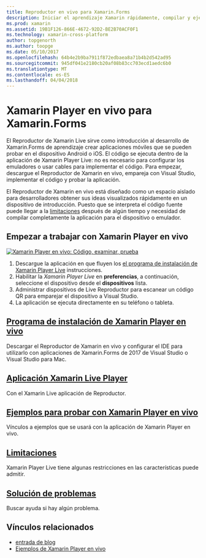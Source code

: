 ```yaml
---
title: Reproductor en vivo para Xamarin.Forms
description: Iniciar el aprendizaje Xamarin rápidamente, compilar y ejecutar aplicaciones en el dispositivo Android o iOS.
ms.prod: xamarin
ms.assetid: 19B1F126-866E-4672-92D2-BE2B70ACF0F1
ms.technology: xamarin-cross-platform
author: topgenorth
ms.author: toopge
ms.date: 05/10/2017
ms.openlocfilehash: 64b4e2b9ba7911f872edbaea8a71b4b2d542ad95
ms.sourcegitcommit: 945df041e2180cb20af08b83cc703ecd1aedc6b0
ms.translationtype: MT
ms.contentlocale: es-ES
ms.lasthandoff: 04/04/2018
---
```

# <a name="xamarin-live-player-for-xamarinforms"></a>Xamarin Player en vivo para Xamarin.Forms

El Reproductor de Xamarin Live sirve como introducción al desarrollo de Xamarin.Forms de aprendizaje crear aplicaciones móviles que se pueden probar en el dispositivo Android o iOS. El código se ejecuta dentro de la aplicación de Xamarin Player Live: no es necesario para configurar los emuladores o usar cables para implementar el código. Para empezar, descargue el Reproductor de Xamarin en vivo, empareja con Visual Studio, implementar el código y probar la aplicación. 

El Reproductor de Xamarin en vivo está diseñado como un espacio aislado para desarrolladores obtener sus ideas visualizados rápidamente en un dispositivo de introducción. Puesto que se interpreta el código fuente puede llegar a la [limitaciones](limitations.md) después de algún tiempo y necesidad de compilar completamente la aplicación para el dispositivo o emulador.

## <a name="get-started-with-xamarin-live-player"></a>Empezar a trabajar con Xamarin Player en vivo

[![Xamarin Player en vivo: Código, examinar, prueba](images/xamarin-live.png)](images/xamarin-live-sml.png#lightbox)

1. Descargue la aplicación en que fluyen los [el programa de instalación de Xamarin Player Live](install.md) instrucciones.
2. Habilitar la *Xamarin Player Live* en **preferencias**, a continuación, seleccione el dispositivo desde el **dispositivos** lista.
2. Administrar dispositivos de Live Reproductor para escanear un código QR para emparejar el dispositivo a Visual Studio.
3. La aplicación se ejecuta directamente en su teléfono o tableta.

## <a name="xamarin-live-player-setupinstallmd"></a>[Programa de instalación de Xamarin Player en vivo](install.md)

Descargar el Reproductor de Xamarin en vivo y configurar el IDE para utilizarlo con aplicaciones de Xamarin.Forms de 2017 de Visual Studio o Visual Studio para Mac. 

## <a name="xamarin-live-player-appplayermd"></a>[Aplicación Xamarin Live Player](player.md)

Con el Xamarin Live aplicación de Reproductor.

## <a name="samples-to-try-with-xamarin-live-playersamplesmd"></a>[Ejemplos para probar con Xamarin Player en vivo](samples.md)

Vínculos a ejemplos que se usará con la aplicación de Xamarin Player en vivo.

## <a name="limitationslimitationsmd"></a>[Limitaciones](limitations.md)

Xamarin Player Live tiene algunas restricciones en las características puede admitir.

## <a name="troubleshootingtroubleshootingmd"></a>[Solución de problemas](troubleshooting.md)

Buscar ayuda si hay algún problema.


## <a name="related-links"></a>Vínculos relacionados

- [entrada de blog](https://blog.xamarin.com/live-player/)
- [Ejemplos de Xamarin Player en vivo](https://developer.xamarin.com/samples/xamarin-live-player/all/)
